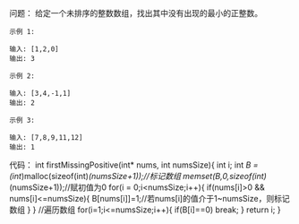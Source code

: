 问题：
    给定一个未排序的整数数组，找出其中没有出现的最小的正整数。

    示例 1:

    输入: [1,2,0]
    输出: 3

    示例 2:

    输入: [3,4,-1,1]
    输出: 2

    示例 3:

    输入: [7,8,9,11,12]
    输出: 1
代码：
int firstMissingPositive(int* nums, int numsSize){
    int i;
    int *B = (int*)malloc(sizeof(int)*(numsSize+1));//标记数组
    memset(B,0,sizeof(int)*(numsSize+1));//赋初值为0
    for(i = 0;i<numsSize;i++){
        if(nums[i]>0 && nums[i]<=numsSize){
            B[nums[i]]=1;//若nums[i]的值介于1~numsSize，则标记数组
        }
    }
    //遍历数组
    for(i=1;i<=numsSize;i++){
        if(B[i]==0) break;
    }
    return i;
}
